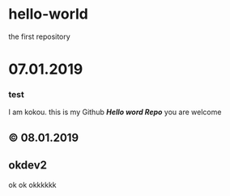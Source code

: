 # hello-world
the first repository

# 07.01.2019
### test
I am kokou.
this is my Github ***Hello word Repo***
you are welcome
## © 08.01.2019 


## okdev2

ok
ok
okkkkkk
